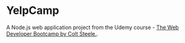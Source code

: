# YelpCamp

A Node.js web application project from the Udemy course - [The Web Developer Bootcamp by Colt Steele.](https://www.udemy.com/the-web-developer-bootcamp/).
